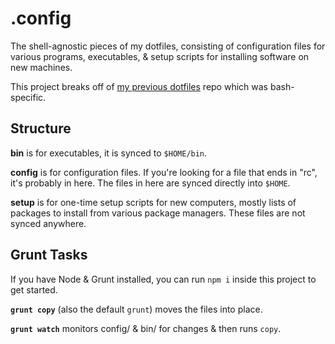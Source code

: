 # .config

The shell-agnostic pieces of my dotfiles, consisting of configuration files for various programs, executables, & setup scripts for installing software on new machines.

This project breaks off of [my previous dotfiles](https://github.com/phette23/my-dotfiles/) repo which was bash-specific.

## Structure

**bin** is for executables, it is synced to `$HOME/bin`.

**config** is for configuration files. If you're looking for a file that ends in "rc", it's probably in here. The files in here are synced directly into `$HOME`.

**setup** is for one-time setup scripts for new computers, mostly lists of packages to install from various package managers. These files are not synced anywhere.

## Grunt Tasks

If you have Node & Grunt installed, you can run `npm i` inside this project to get started.

**`grunt copy`** (also the default `grunt`) moves the files into place.

**`grunt watch`** monitors config/ & bin/ for changes & then runs `copy`.
